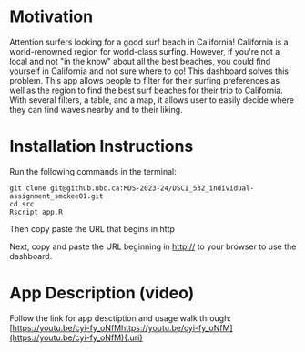 # Motivation

Attention surfers looking for a good surf beach in California! California is a world-renowned region for world-class surfing. However, if you're not a local and not "in the know" about all the best beaches, you could find yourself in California and not sure where to go! This dashboard solves this problem. This app allows people to filter for their surfing preferences as well as the region to find the best surf beaches for their trip to California. With several filters, a table, and a map, it allows user to easily decide where they can find waves nearby and to their liking.

# Installation Instructions

Run the following commands in the terminal:

```         
git clone git@github.ubc.ca:MDS-2023-24/DSCI_532_individual-assignment_smckee01.git
cd src
Rscript app.R
```

Then copy paste the URL that begins in http

Next, copy and paste the URL beginning in <http://> to your browser to use the dashboard.

# App Description (video)

Follow the link for app desctiption and usage walk through: [https://youtu.be/cyi-fy_oNfMhttps://youtu.be/cyi-fy_oNfM](https://youtu.be/cyi-fy_oNfM){.uri}
